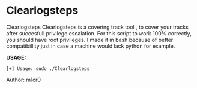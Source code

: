 # Clearlogsteps
Clearlogsteps
Clearlogsteps is a covering track tool , to cover your tracks after succesfull privilege escalation.
For this script to work 100% correctly, you should have root privileges.
I made it in bash because of better compatibillity just in case a machine would lack python for example.


<strong>USAGE:</strong>
<p>
<pre><code>[+] Usage: sudo ./Clearlogsteps
</code></pre>



Author: m1cr0

